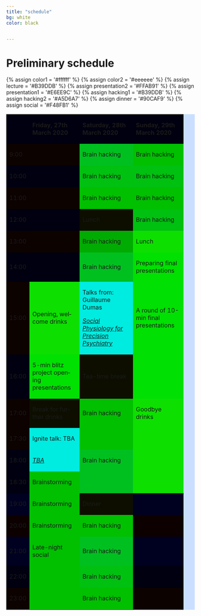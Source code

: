 ```yaml
---
title: "schedule"
bg: white
color: black


---
```


# Preliminary schedule


{% assign color1 = '#ffffff' %}
{% assign color2 = '#eeeeee' %}
{% assign lecture = '#B39DDB' %}
{% assign presentation2 = '#FFAB91' %}
{% assign presentation1 = '#E6EE9C' %}
{% assign hacking1 = '#B39DDB' %}
{% assign hacking2 = '#A5D6A7' %}
{% assign dinner = '#90CAF9' %}
{% assign social =  '#F48FB1' %}


<table width="421" cellspacing="0" cellpadding="4" bgcolor="#cadfff">
<tbody>

<tr>
<td  bgcolor="{{ color1 }}"  width="24" height="12">&nbsp;</td>
<td bgcolor="{{ color1 }}" width="118">
<p lang="en-US"><span lang="en-US"><strong>Friday, 27th March 2020</strong></span></p>
</td>
<td bgcolor="{{ color1 }}" width="127">
<p lang="en-US"><span lang="en-US"><strong>Saturday, 28th March 2020</strong></span></p>
</td>
<td bgcolor="{{ color1 }}" width="119">
<p lang="en-US"><span lang="en-US"><strong>Sunday, 29th March 2020</strong></span></p>
</td>
</tr>

<tr>
<td bgcolor="{{  color2  }}" width="24" height="24">
<p lang="en-US">9:00</p>
</td>
<td bgcolor="{{  color2  }}" width="118">&nbsp;
</td>
<td bgcolor="{{ hacking2 }}" width="127">
<p lang="en-US"><span lang="en-US">Brain hacking</span></p>
</td>
<td bgcolor="{{  hacking2  }}" width="119"><p lang="en-US"><span lang="en-US">Brain hacking</span></p>
</td>
</tr>

<tr>
<td bgcolor="{{ color1 }}" width="24" height="5">
<p lang="en-US">10:00</p>
</td>
<td bgcolor="{{ color1 }}" width="118">&nbsp;
</td>
<td bgcolor="{{ hacking1 }}" width="127">
<p lang="en-US"><span lang="en-US">Brain hacking</span></p>
</td>
<td bgcolor="{{ hacking1 }}" width="119">
<p lang="en-US"><span lang="en-US">Brain hacking</span></p>
</td>
</tr>

<tr>
<td bgcolor="{{  color2  }}" width="24" height="5">
<p lang="en-US">11:00</p>
</td>
<td bgcolor="{{  color2  }}" width="118">&nbsp;
</td>
<td bgcolor="{{  hacking2  }}" width="127">
<p lang="en-US"><span lang="en-US">Brain hacking</span></p>
</td>
<td bgcolor="{{  hacking2  }}" width="119">
<p lang="en-US"><span lang="en-US">Brain hacking</span></p>
</td>
</tr>

<tr>
<td bgcolor="{{ color1 }}" width="24" height="5">
<p lang="en-US">12:00</p>
</td>
<td bgcolor="{{ color1 }}" width="118">&nbsp;
</td>
<td bgcolor="{{ dinner }}" width="127">
<p lang="en-US"><span lang="en-US">Lunch</span></p>
</td>
<td bgcolor="{{ hacking1 }}" width="119">
<p lang="en-US"><span lang="en-US">Brain hacking</span></p>
</td>
</tr>

<tr>
<td bgcolor="{{  color2  }}" width="24" height="5">
<p lang="en-US">13:00</p>
</td>
<td bgcolor="{{  color2  }}" width="118">&nbsp;
</td>
<td bgcolor="{{  hacking1 }}" width="127">
<p lang="en-US"><span lang="en-US">Brain hacking</span></p>
</td>
<td bgcolor="{{  dinner }}" width="119">
<p lang="en-US"><span lang="en-US">Lunch</span></p>
</td>
</tr>

<tr>
<td bgcolor="{{ color1 }}" width="24" height="5">
<p lang="en-US">14:00</p>
</td>
<td bgcolor="{{ color1 }}" width="118">&nbsp;
</td>
<td bgcolor="{{ hacking2 }}" width="127">
<p lang="en-US"><span lang="en-US">Brain hacking</span></p>
</td>
<td bgcolor="{{ presentation1 }}" width="119">
<p lang="en-US"><span lang="en-US">Preparing final presentations</span></p>
</td>
</tr>

<tr>
<td bgcolor="{{  color2  }}" width="24" height="5">
<p lang="en-US">15:00</p>
</td>
<td bgcolor="{{  dinner }}" width="118">
<p lang="en-US"><span lang="en-US">Opening, welcome drinks</span></p>
</td>
<td bgcolor="{{  lecture }}" width="127">
<p lang="en-US"><span lang="en-US">Talks from: Guillaume Dumas</span></p>
<p lang="en-US"><span lang="en-US"><em><a href="{{ url }}index.html#dumas">Social Physiology for Precision Psychiatry</a></em></span></p>
</td>
<td bgcolor="{{  presentation2  }}" width="119">
<p lang="en-US"><span lang="en-US">A round of 10-min final presentations</span></p>
</td>
</tr>

<tr>
<td bgcolor="{{ color1 }}" width="24" height="5">
<p lang="en-US">16:00</p>
</td>
<td bgcolor="{{  presentation1  }}" width="118">
<p lang="en-US"><span lang="en-US">5-min blitz project opening presentations</span></p>
</td>
<td bgcolor="{{ dinner }}" width="127">
<p lang="en-US"><span lang="en-US">Tea-time break</span></p>
</td>
<td bgcolor="{{  presentation2  }}" width="119">&nbsp;
</td>
</tr>

<tr>
<td bgcolor="{{  color2  }}" width="24" height="38">
<p lang="en-US">17:00</p>
</td>
<td bgcolor="{{ dinner }}" width="118"><p lang="en-US"><span lang="en-US"></span>Break for further drinks</p>
</td>
<td bgcolor="{{  hacking1  }}" width="127">
<p lang="en-US"><span lang="en-US">Brain hacking </span></p>
</td>
<td bgcolor="{{  dinner  }}" width="119">
<p lang="en-US"><span lang="en-US">Goodbye drinks</span></p>
</td>
</tr>

<tr>
<td bgcolor="{{  color2  }}" width="24" height="38">
<p lang="en-US">17:30</p>
</td>
<td bgcolor="{{  lecture  }}" width="118">
<p lang="en-US"><span lang="en-US">Ignite talk: TBA</span></p>
</td>
<td bgcolor="{{  hacking1  }}" width="127">
</td>
<td bgcolor="{{  dinner  }}" width="119">
</td>
</tr>

<tr>
<td bgcolor="{{ color1 }}" width="24" height="13">
<p lang="en-US">18:00</p>
</td>
<td bgcolor="{{  lecture  }}" width="118">
<p lang="en-US"><span lang="en-US"><em><a href="">TBA</a></em>
</span></p>
</td>
<td bgcolor="{{ hacking2 }}" width="127">
<p lang="en-US"><span lang="en-US">Brain hacking</span></p>
</td>
<td bgcolor="{{  dinner }}" width="119">&nbsp;
</td>
</tr>

<tr>
<td bgcolor="{{ color1 }}" width="24" height="13">
<p lang="en-US">18:30</p>
</td>
<td bgcolor="{{  hacking2  }}" width="118">
<p lang="en-US"><span lang="en-US">Brainstorming</span></p>
</td>
<td bgcolor="{{ hacking2 }}" width="127">
<p lang="en-US"></p>
</td>
<td bgcolor="{{  dinner }}" width="119">&nbsp;
</td>
</tr>

<tr>
<td bgcolor="{{ color2 }}" width="24" height="5">
<p lang="en-US">19:00</p>
</td>
<td bgcolor="{{  hacking1  }}" width="118">
<p lang="en-US"><span lang="en-US">Brainstorming</span></p>
</td>
<td bgcolor="{{ dinner }}" width="127"><p lang="en-US"><span lang="en-US">Dinner</span></p>
</td>
<td bgcolor="{{ color2 }}" width="119">&nbsp;
</td>
</tr>

<tr>
<td bgcolor="{{  color1  }}" width="24" height="5">
<p lang="en-US">20:00</p>
</td>
<td bgcolor="{{  hacking2  }}" width="118">
<p lang="en-US"><span lang="en-US">Brainstorming</span></p>
</td>
<td bgcolor="{{  hacking1  }}" width="127">
<p lang="en-US"><span lang="en-US">Brain hacking</span></p>
</td>
<td bgcolor="{{  color1  }}" width="119">&nbsp;
</td>
</tr>

<tr>
<td bgcolor="{{ color2 }}" width="24" height="5">
<p lang="en-US">21:00</p>
</td>
<td bgcolor="{{ social }}" width="118">
<p lang="en-US"><span lang="en-US">Late-night social</span></p>
</td>
<td bgcolor="{{ hacking2 }}" width="127">
<p lang="en-US"><span lang="en-US">Brain hacking</span></p>
</td>
<td bgcolor="{{ color2 }}" width="119">&nbsp;
</td>
</tr>

<tr>
<td bgcolor="{{ color1 }}" width="24" height="5">
<p lang="en-US">22:00</p>
</td>
<td bgcolor="{{ social }}" width="118">&nbsp;
</td>
<td bgcolor="{{ hacking1 }}" width="127">
<p lang="en-US"><span lang="en-US">Brain hacking</span></p>
</td>
<td bgcolor="{{ color1 }}" width="119">&nbsp;
</td>
</tr>

<tr>
<td bgcolor="{{  color2  }}" width="24" height="4">
<p lang="en-US">23:00</p>
</td>
<td bgcolor="{{  social  }}" width="118">&nbsp;
</td>
<td bgcolor="{{  hacking2  }}" width="127">
<p lang="en-US"><span lang="en-US">Brain hacking</span></p>
</td>
<td bgcolor="{{  color2  }}" width="119">&nbsp;
</td>
</tr>

</tbody>
</table>
